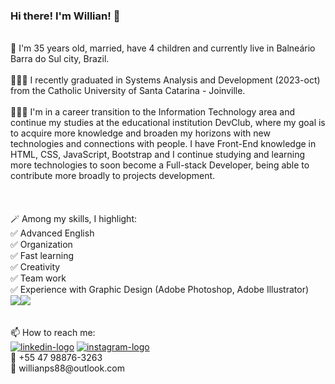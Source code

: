 ### Hi there! I'm Willian! 👋
<br>
🙂 I'm 35 years old, married, have 4 children and currently live in Balneário Barra do Sul city, Brazil.
<br>
<br>
🧑🏽‍🎓 I recently graduated in Systems Analysis and Development (2023-oct) from the Catholic University of Santa Catarina - Joinville.
<br>
<br>
👨🏽‍💻 I'm in a career transition to the Information Technology area and continue my studies at the educational institution DevClub, where my goal is to acquire more knowledge and broaden my horizons with new technologies and connections with people. I have Front-End knowledge in HTML, CSS, JavaScript, Bootstrap and I continue studying and learning more technologies to soon become a Full-stack Developer, being able to contribute more broadly to projects development.
<br>
<br>

<br>
<br>
🪄 Among my skills, I highlight:
<br>
✅ Advanced English
<br>
✅ Organization
<br>
✅ Fast learning
<br>
✅ Creativity
<br>
✅ Team work
<br>
✅ Experience with Graphic Design (Adobe Photoshop, Adobe Illustrator)
<br>
<img src='https://img.shields.io/badge/Adobe%20Photoshop-31A8FF?style=for-the-badge&logo=Adobe%20Photoshop&logoColor=black'><img src='https://img.shields.io/badge/Adobe%20Illustrator-FF9A00?style=for-the-badge&logo=adobe%20illustrator&logoColor=white'>
<br>
<br>
<br>
📫 How to reach me: <br>
<a href="https://www.linkedin.com/in/willian-p-santos/"><img src="https://img.shields.io/badge/LinkedIn-0077B5?style=for-the-badge&logo=linkedin&logoColor=white" alt="linkedin-logo"></a> <a href="https://www.instagram.com/willian_pocinhos/"><img src="https://img.shields.io/badge/Instagram-E4405F?style=for-the-badge&logo=instagram&logoColor=white" alt="instagram-logo"></a>
<br>
📱 +55 47 98876-3263
<br>
📧 willianps88@outlook.com


<!--
**willianps88/willianps88** is a ✨ _special_ ✨ repository because its `README.md` (this file) appears on your GitHub profile.

Here are some ideas to get you started:

- 🔭 I’m currently working on ...
- 🌱 I’m currently learning ...
- 👯 I’m looking to collaborate on ...
- 🤔 I’m looking for help with ...
- 💬 Ask me about ...
- 📫 How to reach me: ...
- 😄 Pronouns: ...
- ⚡ Fun fact: ...
-->
